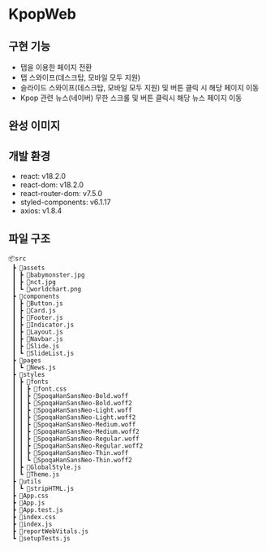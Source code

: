 # KpopWeb
## 구현 기능
- 탭을 이용한 페이지 전환
- 탭 스와이프(데스크탑, 모바일 모두 지원)
- 슬라이드 스와이프(데스크탑, 모바일 모두 지원) 및 버튼 클릭 시 해당 페이지 이동
- Kpop 관련 뉴스(네이버) 무한 스크롤 및 버튼 클릭시 해당 뉴스 페이지 이동

## 완성 이미지

## 개발 환경
- react: v18.2.0
- react-dom: v18.2.0
- react-router-dom: v7.5.0
- styled-components: v6.1.17
- axios: v1.8.4

## 파일 구조</h1>
```
📦src
 ┣ 📂assets
 ┃ ┣ 📜babymonster.jpg
 ┃ ┣ 📜nct.jpg
 ┃ ┗ 📜worldchart.png
 ┣ 📂components
 ┃ ┣ 📜Button.js
 ┃ ┣ 📜Card.js
 ┃ ┣ 📜Footer.js
 ┃ ┣ 📜Indicator.js
 ┃ ┣ 📜Layout.js
 ┃ ┣ 📜Navbar.js
 ┃ ┣ 📜Slide.js
 ┃ ┗ 📜SlideList.js
 ┣ 📂pages
 ┃ ┗ 📜News.js
 ┣ 📂styles
 ┃ ┣ 📂fonts
 ┃ ┃ ┣ 📜font.css
 ┃ ┃ ┣ 📜SpoqaHanSansNeo-Bold.woff
 ┃ ┃ ┣ 📜SpoqaHanSansNeo-Bold.woff2
 ┃ ┃ ┣ 📜SpoqaHanSansNeo-Light.woff
 ┃ ┃ ┣ 📜SpoqaHanSansNeo-Light.woff2
 ┃ ┃ ┣ 📜SpoqaHanSansNeo-Medium.woff
 ┃ ┃ ┣ 📜SpoqaHanSansNeo-Medium.woff2
 ┃ ┃ ┣ 📜SpoqaHanSansNeo-Regular.woff
 ┃ ┃ ┣ 📜SpoqaHanSansNeo-Regular.woff2
 ┃ ┃ ┣ 📜SpoqaHanSansNeo-Thin.woff
 ┃ ┃ ┗ 📜SpoqaHanSansNeo-Thin.woff2
 ┃ ┣ 📜GlobalStyle.js
 ┃ ┗ 📜Theme.js
 ┣ 📂utils
 ┃ ┗ 📜stripHTML.js
 ┣ 📜App.css
 ┣ 📜App.js
 ┣ 📜App.test.js
 ┣ 📜index.css
 ┣ 📜index.js
 ┣ 📜reportWebVitals.js
 ┗ 📜setupTests.js
```
